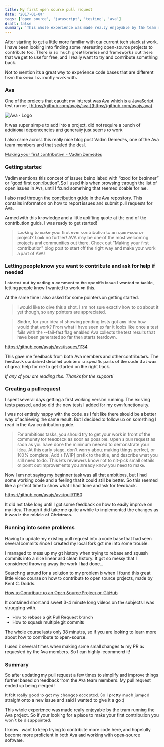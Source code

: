 ```yaml
---
title: My first open source pull request
date: '2017-01-08'
tags: ['open source', 'javascript', 'testing', 'ava']
draft: false
summary: 'This whole experience was made really enjoyable by the team running the Ava project. So if your looking for a place to make your first contribution you won´t be disappointed. '
---
```


After starting to get a little more familiar with our current tech stack at work. I have been looking into finding some interesting open-source projects to contribute too. There is so much great libraries and frameworks out there that we get to use for free, and I really want to try and contribute something back.

Not to mention its a great way to experience code bases that are different from the ones I currently work with.

### Ava

One of the projects that caught my interest was Ava which is a JavaScript test runner, [https://github.com/avajs/ava.](https://github.com/avajs/ava)

![Ava - Logo](/static/images/blogposts/my-first-open-source-pull-request/avalogo.png)

It was super simple to add into a project, did not require a bunch of additional dependencies and generally just seems to work.

I also came across this really nice blog post Vadim Demedes, one of the Ava team members and that sealed the deal.

[Making your first contribution - Vadim Demedes](https://medium.com/@vadimdemedes/making-your-first-contribution-de6576ddb190#.skznwvdbv)

### Getting started

Vadim mentions this concept of issues being labed with “good for beginner” or “good first contribution”. So I used this when browsing through the list of open issues in Ava, until I found something that seemed doable for me.

I also read through the [contribution guide](https://github.com/avajs/ava/blob/master/contributing.md) in the Ava repository. This contains information on how to report issues and submit pull requests for Ava.

Armed with this knowledge and a little uplifting quote at the end of the contribution guide. I was ready to get started!

> Looking to make your first ever contribution to an open-source project? Look no further! AVA may be one of the most welcoming projects and communities out there. Check out "Making your first contribution" blog post to start off the right way and make your work a part of AVA!

### Letting people know you want to contribute and ask for help if needed

I started out by adding a comment to the specific issue I wanted to tackle, letting people know I wanted to work on this.

At the same time I also asked for some pointers on getting started.

> I would like to give this a shot. I am not sure exactly how to go about it yet though, so any pointers are appreciated.

> Sindre, for your idea of showing pending tests got any idea how would that work? From what i have seen so far it looks like once a test fails with the --fail-fast flag enabled Ava collects the test results that have been generated so far then starts teardown.

https://github.com/avajs/ava/issues/1134

This gave me feedback from both Ava members and other contributors. The feedback contained detailed pointers to specific parts of the code that was of great help for me to get started on the right track.

_If any of you are reading this. Thanks for the support!_

### Creating a pull request

I spent several days getting a first working version running. The existing tests passed, and so did the new tests I added for my own functionality.

I was not entirely happy with the code, as I felt like there should be a better way of achieving the same result. But I decided to follow up on something I read in the Ava contribution guide.

> For ambitious tasks, you should try to get your work in front of the community for feedback as soon as possible. Open a pull request as soon as you have done the minimum needed to demonstrate your idea. At this early stage, don't worry about making things perfect, or 100% complete. Add a [WIP] prefix to the title, and describe what you still need to do. This lets reviewers know not to nit-pick small details or point out improvements you already know you need to make.

Now I am not saying my beginner task was all that ambitious, but I had some working code and a feeling that it could still be better. So this seemed like a perfect time to show what I had done and ask for feedback.

https://github.com/avajs/ava/pull/1160

It did not take long until I got some feedback on how to easily improve on my idea. Though it did take me quite a while to implemented the changes as it was in the middle of Christmas.

### Running into some problems

Having to update my existing pull request into a code base that had seen several commits since I created my local fork got me into some trouble.

I managed to mess up my git history when trying to rebase and squash commits into a nice linear and clean history. It got so messy that I considered throwing away the work I had done...

Searching around for a solution to my problem is when I found this great little video course on how to contribute to open source projects, made by Kent C. Dodds.

[How to Contribute to an Open Source Project on GitHub](https://egghead.io/courses/how-to-contribute-to-an-open-source-project-on-github)

It contained short and sweet 3-4 minute long videos on the subjects I was struggling with.

- How to rebase a git Pull Request branch
- How to squash multiple git commits

The whole course lasts only 38 minutes, so if you are looking to learn more about how to contribute to open-source.

I used it several times when making some small changes to my PR as requested by the Ava members. So I can highly recommend it!

### Summary

So after updating my pull request a few times to simplify and improve things further based on feedback from the Ava team members. My pull request ended up being merged!

It felt really good to get my changes accepted. So I pretty much jumped straight onto a new issue and said I wanted to give it a go :)

This whole experience was made really enjoyable by the team running the Ava project. So if your looking for a place to make your first contribution you won´t be disappointed.

I know I want to keep trying to contribute more code here, and hopefully become more proficient in both Ava and working with open-source software.
